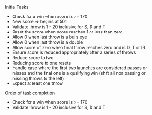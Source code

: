 Initial Tasks
- Check for a win when score is >= 170
- New score => begins at 501
- Validate throw is 1 - 20 inclusive for S, D and T
- Reset the score when score reaches 1 or less than zero
- Allow 0 when last throw is a bulls eye
- Allow 0 when last throw is a double
- Allow score of zero when final throw reaches zero and is D, T or IR
- Ensure score is reduced appropriately after a series of throws
- Reduce score to two
- Reducing score to one resets
- Handle case where the first two launches are considered passes or misses and the final one is a qualifying win (shift all non passing or missing throws to the left)
- Expect at least one throw

Order of task completion
- Check for a win when score is >= 170
- Validate throw is 1 - 20 inclusive for S, D and T
